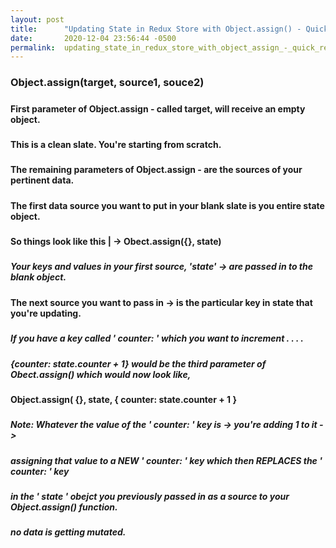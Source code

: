```yaml
---
layout: post
title:      "Updating State in Redux Store with Object.assign() - Quick Reference"
date:       2020-12-04 23:56:44 -0500
permalink:  updating_state_in_redux_store_with_object_assign_-_quick_reference
---
```


### Object.assign(target, source1, souce2)
#####
#### First parameter of Object.assign - called target, will receive an empty object.
#####
#### This is a clean slate.  You're starting from scratch.
#####
#### The remaining parameters of Object.assign - are the sources of your pertinent data.
#####
#### The first data source you want to put in your blank slate is you entire state object.
#####
#### So things look like this | ->  Obect.assign({}, state)
#####
##### Your keys and values in your first source,  'state' -> are passed in to the blank object.
##### 
#### The next source you want to pass in -> is the particular key in state that you're updating.
#####
##### If you have a key called ' counter: ' which you want to increment . . . .
#####
##### {counter: state.counter + 1} would be the third parameter of Obect.assign() which would now look like,
#####
#### Object.assign( {}, state, { counter: state.counter + 1 }
#####
##### Note: Whatever the value of the ' counter: ' key is -> you're adding 1 to it ->
#####
##### assigning that value to a NEW ' counter:  ' key which then REPLACES the ' counter: ' key
##### 
##### in the ' state ' obejct you previously passed in as a source to your Object.assign() function.
#####
##### no data is getting mutated.
